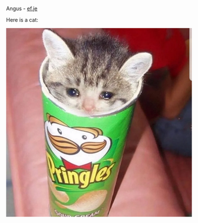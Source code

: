 
Angus - [ef.je](https://ef.je)

Here is a cat:

![CAT](https://github.com/Gaunsessa/Gaunsessa/blob/master/cats/pringles.png)

